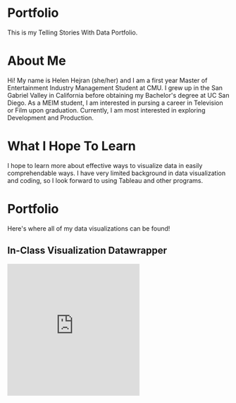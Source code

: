 # Portfolio
This is my Telling Stories With Data Portfolio.

# About Me
Hi! My name is Helen Hejran (she/her) and I am a first year Master of Entertainment Industry Management Student at CMU. I grew up in the San Gabriel Valley in California before obtaining my Bachelor's degree at UC San Diego. 
As a MEIM student, I am interested in pursing a career in Television or Film upon graduation. Currently, I am most interested in exploring Development and Production.

# What I Hope To Learn
I hope to learn more about effective ways to visualize data in easily comprehendable ways. I have very limited background in data visualization and coding, so I look forward to using Tableau and other programs.

# Portfolio
Here's where all of my data visualizations can be found!

## In-Class Visualization Datawrapper

<iframe title="Pension Spending High in Brazil" aria-label="chart" id="datawrapper-chart-iXR5J" src="https://datawrapper.dwcdn.net/iXR5J/1/" scrolling="no" frameborder="0" style="border: none;" width="300" height="300"></iframe>

 
